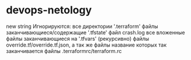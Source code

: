 # devops-netology
new string
Игнорируются:
все директории '.terraform'
файлы заканчивающиеся/содержащие '.tfstate'
файл crash.log
все вложенные файлы заканчивающиеся на '.tfvars' (рекурсивно)
файлы override.tf/override.tf.json, а так же файлы название которых так заканчивается
файлы .terraformrc/terraform.rc


